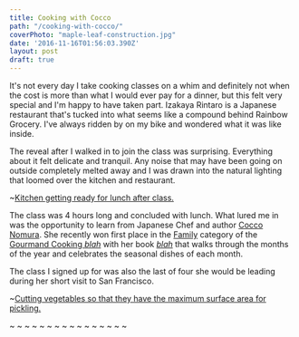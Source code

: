 ```yaml
---
title: Cooking with Cocco
path: "/cooking-with-cocco/"
coverPhoto: "maple-leaf-construction.jpg"
date: '2016-11-16T01:56:03.390Z'
layout: post
draft: true
---
```

It's not every day I take cooking classes on a whim and definitely not when the cost is more than what I would ever pay for a dinner, but this felt very special and I'm happy to have taken part.
Izakaya Rintaro is a Japanese restaurant that's tucked into what seems like a compound behind Rainbow Grocery. I've always ridden by on my bike and wondered what it was like inside.

The reveal after I walked in to join the class was surprising. Everything about it felt delicate and tranquil. Any noise that may have been going on outside completely melted away and I was drawn into the natural lighting that loomed over the kitchen and restaurant.

~[Kitchen getting ready for lunch after class.](kitchen-prep.jpg)

The class was 4 hours long and concluded with lunch. What lured me in was the opportunity to learn from Japanese Chef and author [Cocco Nomura](). She recently won first place in the [Family]() category of the [Gourmand Cooking *blah*]() with her book [*blah*]() that walks through the months of the year and celebrates the seasonal dishes of each month.

The class I signed up for was also the last of four she would be leading during her short visit to San Francisco.

~[Cutting vegetables so that they have the maximum surface area for pickling.](japanese-pickling.jpg)

~[](agar-jelly-ready.jpg)
~[](chicken-meatball.jpg)
~[](class-in-session.jpg)
~[](how-to-meatball.jpg)
~[](kabocha-dessert.jpg)
~[](kanpai.jpg)
~[](looks-like-parsley.jpg)
~[](making-agar-jelly.jpg)
~[](maple-leaf-construction.jpg)
~[](maple-leaf-cooked-closed.jpg)
~[](maple-leaf-cooked.jpg)
~[](maple-leaf-instruction.jpg)
~[](mushroom-rice-onigiri.jpg)
~[](set-table.jpg)
~[](spring-rolls.jpg)
~[](stuffed-potato-cakes.jpg)

